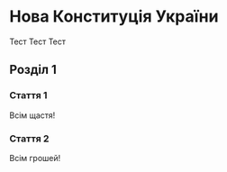 # Нова Конституція України

Тест Тест Тест

## Розділ 1

### Стаття 1

Всім щастя!

### Стаття 2

Всім грошей!
